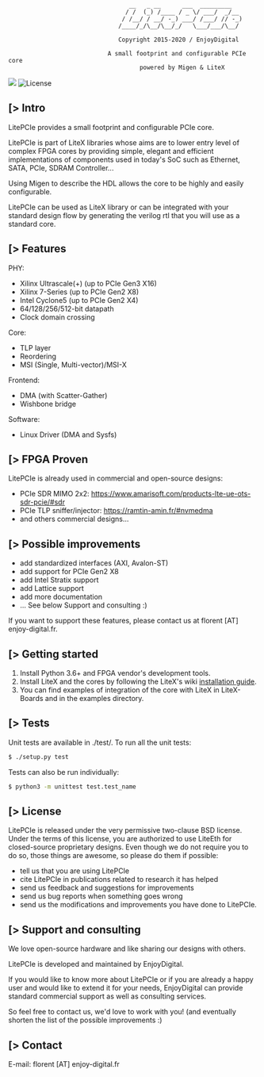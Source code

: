 ```
                                  __   _ __      ___  _________
                                 / /  (_) /____ / _ \/ ___/  _/__
                                / /__/ / __/ -_) ___/ /___/ // -_)
                               /____/_/\__/\__/_/   \___/___/\__/

                               Copyright 2015-2020 / EnjoyDigital

                            A small footprint and configurable PCIe core
                                     powered by Migen & LiteX
```

[![](https://travis-ci.com/enjoy-digital/litepcie.svg?branch=master)](https://travis-ci.com/enjoy-digital/litepcie) ![License](https://img.shields.io/badge/License-BSD%202--Clause-orange.svg)


[> Intro
--------
LitePCIe provides a small footprint and configurable PCIe core.

LitePCIe is part of LiteX libraries whose aims are to lower entry level of
complex FPGA cores by providing simple, elegant and efficient implementations
of components used in today's SoC such as Ethernet, SATA, PCIe, SDRAM Controller...

Using Migen to describe the HDL allows the core to be highly and easily configurable.

LitePCIe can be used as LiteX library or can be integrated with your standard
design flow by generating the verilog rtl that you will use as a standard core.

[> Features
-----------
PHY:
  - Xilinx Ultrascale(+) (up to PCIe Gen3 X16)
  - Xilinx 7-Series (up to PCIe Gen2 X8)
  - Intel Cyclone5  (up to PCIe Gen2 X4)
  - 64/128/256/512-bit datapath
  - Clock domain crossing

Core:
  - TLP layer
  - Reordering
  - MSI (Single, Multi-vector)/MSI-X

Frontend:
  - DMA (with Scatter-Gather)
  - Wishbone bridge

Software:
  - Linux Driver (DMA and Sysfs)

[> FPGA Proven
---------------
LitePCIe is already used in commercial and open-source designs:
- PCIe SDR MIMO 2x2: https://www.amarisoft.com/products-lte-ue-ots-sdr-pcie/#sdr
- PCIe TLP sniffer/injector: https://ramtin-amin.fr/#nvmedma
- and others commercial designs...

[> Possible improvements
------------------------
- add standardized interfaces (AXI, Avalon-ST)
- add support for PCIe Gen2 X8
- add Intel Stratix support
- add Lattice support
- add more documentation
- ... See below Support and consulting :)

If you want to support these features, please contact us at florent [AT]
enjoy-digital.fr.

[> Getting started
------------------
1. Install Python 3.6+ and FPGA vendor's development tools.
2. Install LiteX and the cores by following the LiteX's wiki [installation guide](https://github.com/enjoy-digital/litex/wiki/Installation).
3. You can find examples of integration of the core with LiteX in LiteX-Boards and in the examples directory.

[> Tests
--------
Unit tests are available in ./test/.
To run all the unit tests:
```sh
$ ./setup.py test
```

Tests can also be run individually:
```sh
$ python3 -m unittest test.test_name
```

[> License
----------
LitePCIe is released under the very permissive two-clause BSD license. Under
the terms of this license, you are authorized to use LiteEth for closed-source
proprietary designs.
Even though we do not require you to do so, those things are awesome, so please
do them if possible:
 - tell us that you are using LitePCIe
 - cite LitePCIe in publications related to research it has helped
 - send us feedback and suggestions for improvements
 - send us bug reports when something goes wrong
 - send us the modifications and improvements you have done to LitePCIe.

[> Support and consulting
-------------------------
We love open-source hardware and like sharing our designs with others.

LitePCIe is developed and maintained by EnjoyDigital.

If you would like to know more about LitePCIe or if you are already a happy
user and would like to extend it for your needs, EnjoyDigital can provide standard
commercial support as well as consulting services.

So feel free to contact us, we'd love to work with you! (and eventually shorten
the list of the possible improvements :)

[> Contact
----------
E-mail: florent [AT] enjoy-digital.fr

